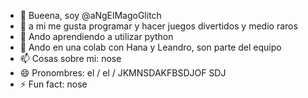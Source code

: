 - 👋 Bueena, soy @aNgElMagoGlitch
- 👀 a mi me gusta programar y hacer juegos divertidos y medio raros
- 🌱 Ando aprendiendo a utilizar python
- 💞️ Ando en una colab con Hana y Leandro, son parte del equipo
- 📫 Cosas sobre mi: nose
- 😄 Pronombres: el / el / JKMNSDAKFBSDJOF SDJ
- ⚡ Fun fact: nose

<!---
aNgElMagoGlitch/aNgElMagoGlitch is a ✨ special ✨ repository because its `README.md` (this file) appears on your GitHub profile.
You can click the Preview link to take a look at your changes.
--->
